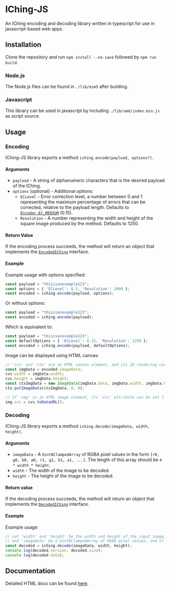 # IChing-JS

An IChing encoding and decoding library written in typescript for use in javascript-based web apps.

## Installation

Clone the repository and run `npm install --no-save` followed by `npm run build`.

### Node.js

The Node.js files can be found in `./lib/esm5` after building.

### Javascript

This library can be used in javascript by including `./lib/umd/index.min.js` as script source.

## Usage

### Encoding

IChing-JS library exports a method `iching.encode(payload, options?)`.

#### Arguments
- `payload` - A string of alphanumeric characters that is the desired payload of the IChing.
- `options` (optional) - Additional options:
    - `ECLevel` - Error correction level, a number between 0 and 1 representing the maximum percentage of errors that can be corrected, relative to the payload length. Defaults to [`Encoder.EC_MEDIUM`](./src/core/encoder/Encoder.ts#L34) (0.15).
    - `Resolution` - A number representing the width and height of the square image produced by the method. Defaults to 1250.

#### Return Value
If the encoding process succeeds, the method will return an object that implements the [`EncodedIChing`](./src/core/encoder/EncodedIChing.ts) interface.

#### Example
Example usage with options specified:
```javascript
const payload = "thisisanexample123";
const options = { 'ECLevel': 0.5, 'Resolution': 2000 };
const encoded = iching.encode(payload, options);
```
Or without options:
```javascript
const payload = "thisisanexample123";
const encoded = iching.encode(payload);
```
Which is equivalent to:
```javascript
const payload = "thisisanexample123";
const defaultOptions = { 'ECLevel': 0.15, 'Resolution': 1250 };
const encoded = iching.encode(payload, defaultOptions);
```
Image can be displayed using HTML canvas:
```javascript
// 'cvs' and 'ctx' are an HTML canvas element, and its 2D rendering context, respectively.
const imgData = encoded.imageData;
cvs.width = imgData.width;
cvs.height = imgData.height;
const ctxImgData = new ImageData(imgData.data, imgData.width, imgData.height);
ctx.putImageData(ctxImgData, 0, 0);

// If 'img' is an HTML image element, its 'src' attribute can be set like follows:
img.src = cvs.toDataURL();
```

### Decoding

IChing-JS library exports a method `iching.decode(imageData, width, height)`.

#### Arguments
- `imageData` - A `Uint8ClampedArray` of RGBA pixel values in the form `[r0, g0, b0, a0, r1, g1, b1, a1, ...]`. The length of this array should be `4 * width * height`.
- `width` - The width of the image to be decoded.
- `height` - The height of the image to be decoded.

#### Return value
If the decoding process succeeds, the method will return an object that implements the [`DecodedIChing`](./src/core/decoder/DecodedIChing.ts) interface.

#### Example
Example usage:
```javascript
// Let 'width' and 'height' be the width and height of the input image, respectively,
// and 'imageData' be a Uint8ClampedArray of RGBA pixel values, and of length 4 * width * height.
const decoded = iching.decode(imageData, width, height);
console.log(decoded.version, decoded.size);
console.log(decoded.data);
```

## Documentation
Detailed HTML docs can be found [here](./docs/index.html).